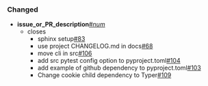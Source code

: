 <!--
A new scriv changelog fragment.

Uncomment the section that is right (remove the HTML comment wrapper).

pull request link [#_num_](https://github.com/DonalChilde/cookiecutter-python-base/pull/_num_)
issue link [#_num_](https://github.com/DonalChilde/cookiecutter-python-base/issues/_num_)
-->

<!--

### Removed

- __issue_or_PR_description__[#_num_](https://github.com/DonalChilde/cookiecutter-python-base/pull/_num_)
  - closes
    - __desc__[#_num_](https://github.com/DonalChilde/cookiecutter-python-base/issues/_num_)

-->
<!--

### Added

- __issue_or_PR_description__[#_num_](https://github.com/DonalChilde/cookiecutter-python-base/pull/_num_)
  - closes
    - __desc__[#_num_](https://github.com/DonalChilde/cookiecutter-python-base/issues/_num_)

-->

### Changed

- __issue_or_PR_description__[#_num_](https://github.com/DonalChilde/cookiecutter-python-base/pull/_num_)
  - closes
    - sphinx setup[#83](https://github.com/DonalChilde/cookiecutter-python-base/issues/83)
    - use project CHANGELOG.md in docs[#68](https://github.com/DonalChilde/cookiecutter-python-base/issues/68)
    - move cli in src[#106](https://github.com/DonalChilde/cookiecutter-python-base/issues/106)
    - add src pytest config option to pyproject.toml[#104](https://github.com/DonalChilde/cookiecutter-python-base/issues/104)
    - add example of github dependency to pyproject.toml[#103](https://github.com/DonalChilde/cookiecutter-python-base/issues/103)
    - Change cookie child dependency to Typer[#109](https://github.com/DonalChilde/cookiecutter-python-base/issues/109)

<!--

### Deprecated

- __issue_or_PR_description__[#_num_](https://github.com/DonalChilde/cookiecutter-python-base/pull/_num_)
  - closes
    - __desc__[#_num_](https://github.com/DonalChilde/cookiecutter-python-base/issues/_num_)

-->
<!--

### Fixed

- __issue_or_PR_description__[#_num_](https://github.com/DonalChilde/cookiecutter-python-base/pull/_num_)
  - closes
    - __desc__[#_num_](https://github.com/DonalChilde/cookiecutter-python-base/issues/_num_)

-->
<!--

### Security

- __issue_or_PR_description__[#_num_](https://github.com/DonalChilde/cookiecutter-python-base/pull/_num_)
  - closes
    - __desc__[#_num_](https://github.com/DonalChilde/cookiecutter-python-base/issues/_num_)

-->
